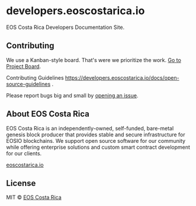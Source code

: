 # developers.eoscostarica.io

EOS Costa Rica Developers Documentation Site.

## Contributing

We use a Kanban-style board. That's were we prioritize the work. [Go to Project Board](https://github.com/eoscostarica/developers.eoscostarica.io/projects/1).

Contributing Guidelines  https://developers.eoscostarica.io/docs/open-source-guidelines .

Please report bugs big and small by [opening an issue](https://github.com/eoscostarica/developers.eoscostarica.io/issues).

## About EOS Costa Rica

EOS Costa Rica is an independently-owned, self-funded, bare-metal genesis block producer that provides stable and secure infrastructure for EOSIO blockchains. We support open source software for our community while offering enterprise solutions and custom smart contract development for our clients.


[eoscostarica.io](https://eoscostarica.io)

## License

MIT © [EOS Costa Rica](https://eoscostarica.io)

